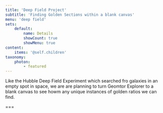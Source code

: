 ```yaml
---
title: 'Deep Field Project'
subtitle: 'Finding Golden Sections within a blank canvas'
menu: 'deep field'
sets:
    default:
        name: Details
        showCount: true
        showMenu: true
content:
    items: '@self.children'
taxonomy:
    photon:
        - featured
---
```


Like the Hubble Deep Field Experiment which searched fro galaxies in an empty spot in space, we are are planning to turn Geomtor Explorer to a blank canvas to see howm any unique instances of golden ratios we can find.

===
